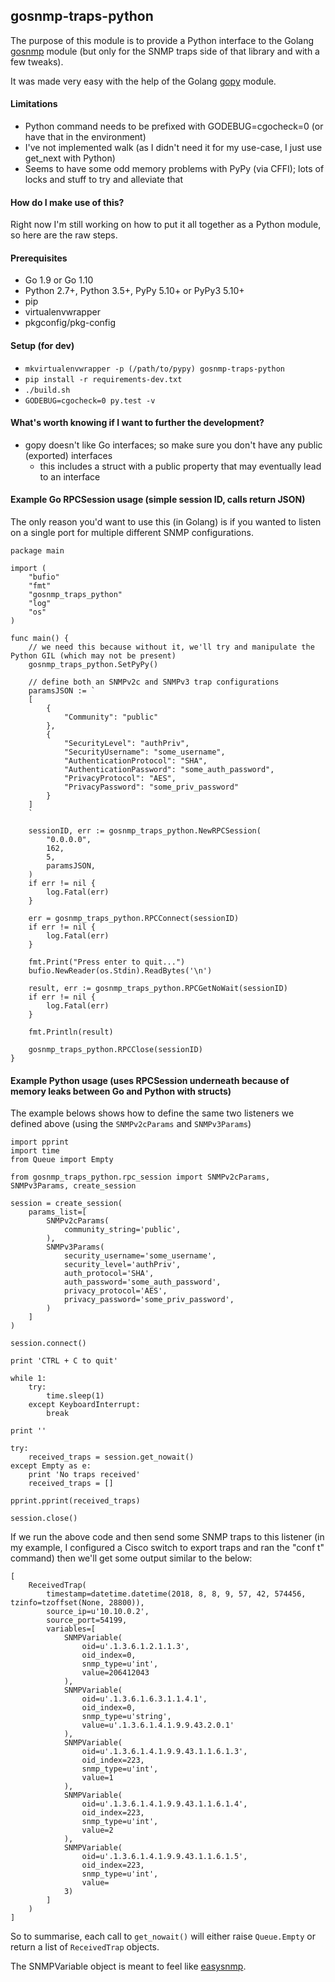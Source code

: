 ## gosnmp-traps-python

The purpose of this module is to provide a Python interface to the Golang [gosnmp](https://github.com/soniah/gosnmp) module (but only for the SNMP traps side of that library and with a few tweaks).

It was made very easy with the help of the Golang [gopy](https://github.com/go-python/gopy) module.

#### Limitations

* Python command needs to be prefixed with GODEBUG=cgocheck=0 (or have that in the environment)
* I've not implemented walk (as I didn't need it for my use-case, I just use get_next with Python)
* Seems to have some odd memory problems with PyPy (via CFFI); lots of locks and stuff to try and alleviate that

#### How do I make use of this?

Right now I'm still working on how to put it all together as a Python module, so here are the raw steps.

#### Prerequisites

* Go 1.9 or Go 1.10
* Python 2.7+, Python 3.5+, PyPy 5.10+ or PyPy3 5.10+
* pip
* virtualenvwrapper
* pkgconfig/pkg-config

#### Setup (for dev)

* ```mkvirtualenvwrapper -p (/path/to/pypy) gosnmp-traps-python``` 
* ```pip install -r requirements-dev.txt```
* ```./build.sh```
* ```GODEBUG=cgocheck=0 py.test -v```

#### What's worth knowing if I want to further the development?

* gopy doesn't like Go interfaces; so make sure you don't have any public (exported) interfaces
    * this includes a struct with a public property that may eventually lead to an interface

#### Example Go RPCSession usage (simple session ID, calls return JSON)

The only reason you'd want to use this (in Golang) is if you wanted to listen on a single port for multiple different SNMP configurations.

```
package main

import (
	"bufio"
	"fmt"
	"gosnmp_traps_python"
	"log"
	"os"
)

func main() {
	// we need this because without it, we'll try and manipulate the Python GIL (which may not be present)
	gosnmp_traps_python.SetPyPy()

	// define both an SNMPv2c and SNMPv3 trap configurations
	paramsJSON := `
	[
		{
			"Community": "public"
		},
		{
			"SecurityLevel": "authPriv",
			"SecurityUsername": "some_username",
			"AuthenticationProtocol": "SHA",
			"AuthenticationPassword": "some_auth_password",
			"PrivacyProtocol": "AES",
			"PrivacyPassword": "some_priv_password"
		}
	]
	`

	sessionID, err := gosnmp_traps_python.NewRPCSession(
		"0.0.0.0",
		162,
		5,
		paramsJSON,
	)
	if err != nil {
		log.Fatal(err)
	}

	err = gosnmp_traps_python.RPCConnect(sessionID)
	if err != nil {
		log.Fatal(err)
	}

	fmt.Print("Press enter to quit...")
	bufio.NewReader(os.Stdin).ReadBytes('\n')

	result, err := gosnmp_traps_python.RPCGetNoWait(sessionID)
	if err != nil {
		log.Fatal(err)
	}

	fmt.Println(result)

	gosnmp_traps_python.RPCClose(sessionID)
}
```

#### Example Python usage (uses RPCSession underneath because of memory leaks between Go and Python with structs)

The example belows shows how to define the same two listeners we defined above (using the `SNMPv2cParams` and `SNMPv3Params`)

```
import pprint
import time
from Queue import Empty

from gosnmp_traps_python.rpc_session import SNMPv2cParams, SNMPv3Params, create_session

session = create_session(
    params_list=[
        SNMPv2cParams(
            community_string='public',
        ),
        SNMPv3Params(
            security_username='some_username',
            security_level='authPriv',
            auth_protocol='SHA',
            auth_password='some_auth_password',
            privacy_protocol='AES',
            privacy_password='some_priv_password',
        )
    ]
)

session.connect()

print 'CTRL + C to quit'

while 1:
    try:
        time.sleep(1)
    except KeyboardInterrupt:
        break

print ''

try:
    received_traps = session.get_nowait()
except Empty as e:
    print 'No traps received'
    received_traps = []

pprint.pprint(received_traps)

session.close()
```

If we run the above code and then send some SNMP traps to this listener (in my example, I configured a Cisco switch to export traps and ran the "conf t" command) then we'll get some output similar to the below:

```
[
    ReceivedTrap(
        timestamp=datetime.datetime(2018, 8, 8, 9, 57, 42, 574456, tzinfo=tzoffset(None, 28800)), 
        source_ip=u'10.10.0.2', 
        source_port=54199, 
        variables=[
            SNMPVariable(
                oid=u'.1.3.6.1.2.1.1.3', 
                oid_index=0, 
                snmp_type=u'int', 
                value=206412043
            ), 
            SNMPVariable(
                oid=u'.1.3.6.1.6.3.1.1.4.1', 
                oid_index=0, 
                snmp_type=u'string', 
                value=u'.1.3.6.1.4.1.9.9.43.2.0.1'
            ), 
            SNMPVariable(
                oid=u'.1.3.6.1.4.1.9.9.43.1.1.6.1.3', 
                oid_index=223, 
                snmp_type=u'int', 
                value=1
            ), 
            SNMPVariable(
                oid=u'.1.3.6.1.4.1.9.9.43.1.1.6.1.4', 
                oid_index=223, 
                snmp_type=u'int', 
                value=2
            ), 
            SNMPVariable(
                oid=u'.1.3.6.1.4.1.9.9.43.1.1.6.1.5', 
                oid_index=223, 
                snmp_type=u'int', 
                value=
            3)
        ]
    )
]
```
 
So to summarise, each call to `get_nowait()` will either raise `Queue.Empty` or return a list of `ReceivedTrap` objects.

The SNMPVariable object is meant to feel like [easysnmp](https://github.com/kamakazikamikaze/easysnmp).

